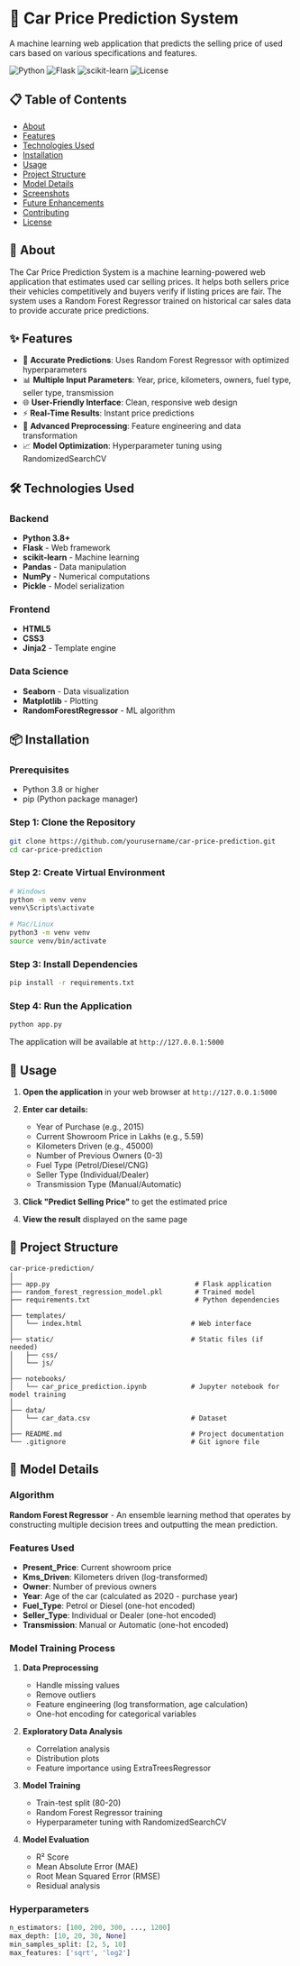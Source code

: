# 🚗 Car Price Prediction System

A machine learning web application that predicts the selling price of used cars based on various specifications and features.

![Python](https://img.shields.io/badge/Python-3.8+-blue.svg)
![Flask](https://img.shields.io/badge/Flask-2.0+-green.svg)
![scikit-learn](https://img.shields.io/badge/scikit--learn-1.0+-orange.svg)
![License](https://img.shields.io/badge/License-MIT-yellow.svg)

## 📋 Table of Contents

- [About](#about)
- [Features](#features)
- [Technologies Used](#technologies-used)
- [Installation](#installation)
- [Usage](#usage)
- [Project Structure](#project-structure)
- [Model Details](#model-details)
- [Screenshots](#screenshots)
- [Future Enhancements](#future-enhancements)
- [Contributing](#contributing)
- [License](#license)

## 📖 About

The Car Price Prediction System is a machine learning-powered web application that estimates used car selling prices. It helps both sellers price their vehicles competitively and buyers verify if listing prices are fair. The system uses a Random Forest Regressor trained on historical car sales data to provide accurate price predictions.

## ✨ Features

- 🎯 **Accurate Predictions**: Uses Random Forest Regressor with optimized hyperparameters
- 📊 **Multiple Input Parameters**: Year, price, kilometers, owners, fuel type, seller type, transmission
- 🌐 **User-Friendly Interface**: Clean, responsive web design
- ⚡ **Real-Time Results**: Instant price predictions
- 🔧 **Advanced Preprocessing**: Feature engineering and data transformation
- 📈 **Model Optimization**: Hyperparameter tuning using RandomizedSearchCV

## 🛠️ Technologies Used

### Backend

- **Python 3.8+**
- **Flask** - Web framework
- **scikit-learn** - Machine learning
- **Pandas** - Data manipulation
- **NumPy** - Numerical computations
- **Pickle** - Model serialization

### Frontend

- **HTML5**
- **CSS3**
- **Jinja2** - Template engine

### Data Science

- **Seaborn** - Data visualization
- **Matplotlib** - Plotting
- **RandomForestRegressor** - ML algorithm

## 📦 Installation

### Prerequisites

- Python 3.8 or higher
- pip (Python package manager)

### Step 1: Clone the Repository

```bash
git clone https://github.com/yourusername/car-price-prediction.git
cd car-price-prediction
```

### Step 2: Create Virtual Environment

```bash
# Windows
python -m venv venv
venv\Scripts\activate

# Mac/Linux
python3 -m venv venv
source venv/bin/activate
```

### Step 3: Install Dependencies

```bash
pip install -r requirements.txt
```

### Step 4: Run the Application

```bash
python app.py
```

The application will be available at `http://127.0.0.1:5000`

## 🚀 Usage

1. **Open the application** in your web browser at `http://127.0.0.1:5000`

2. **Enter car details:**

   - Year of Purchase (e.g., 2015)
   - Current Showroom Price in Lakhs (e.g., 5.59)
   - Kilometers Driven (e.g., 45000)
   - Number of Previous Owners (0-3)
   - Fuel Type (Petrol/Diesel/CNG)
   - Seller Type (Individual/Dealer)
   - Transmission Type (Manual/Automatic)

3. **Click "Predict Selling Price"** to get the estimated price

4. **View the result** displayed on the same page

## 📁 Project Structure

```
car-price-prediction/
│
├── app.py                                    # Flask application
├── random_forest_regression_model.pkl        # Trained model
├── requirements.txt                          # Python dependencies
│
├── templates/
│   └── index.html                           # Web interface
│
├── static/                                  # Static files (if needed)
│   ├── css/
│   └── js/
│
├── notebooks/
│   └── car_price_prediction.ipynb           # Jupyter notebook for model training
│
├── data/
│   └── car_data.csv                         # Dataset
│
├── README.md                                # Project documentation
└── .gitignore                               # Git ignore file
```

## 🧠 Model Details

### Algorithm

**Random Forest Regressor** - An ensemble learning method that operates by constructing multiple decision trees and outputting the mean prediction.

### Features Used

- **Present_Price**: Current showroom price
- **Kms_Driven**: Kilometers driven (log-transformed)
- **Owner**: Number of previous owners
- **Year**: Age of the car (calculated as 2020 - purchase year)
- **Fuel_Type**: Petrol or Diesel (one-hot encoded)
- **Seller_Type**: Individual or Dealer (one-hot encoded)
- **Transmission**: Manual or Automatic (one-hot encoded)

### Model Training Process

1. **Data Preprocessing**

   - Handle missing values
   - Remove outliers
   - Feature engineering (log transformation, age calculation)
   - One-hot encoding for categorical variables

2. **Exploratory Data Analysis**

   - Correlation analysis
   - Distribution plots
   - Feature importance using ExtraTreesRegressor

3. **Model Training**

   - Train-test split (80-20)
   - Random Forest Regressor training
   - Hyperparameter tuning with RandomizedSearchCV

4. **Model Evaluation**
   - R² Score
   - Mean Absolute Error (MAE)
   - Root Mean Squared Error (RMSE)
   - Residual analysis

### Hyperparameters

```python
n_estimators: [100, 200, 300, ..., 1200]
max_depth: [10, 20, 30, None]
min_samples_split: [2, 5, 10]
max_features: ['sqrt', 'log2']
```
